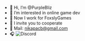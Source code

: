 - 👋 Hi, I’m @PurpleBliz
- 👀 I’m interested in online game dev
- 🌱 Now I work for FoxslyGames
- 💞️ I invite you to cooperate
- :email: Mail: nikapacb@gmail.com
- 🎧 ![Discord]([ссылка](https://discordapp.com/users/858175269243191316/))

<!---
PurpleBliz/PurpleBliz is a ✨ special ✨ repository because its `README.md` (this file) appears on your GitHub profile.
You can click the Preview link to take a look at your changes.
--->
